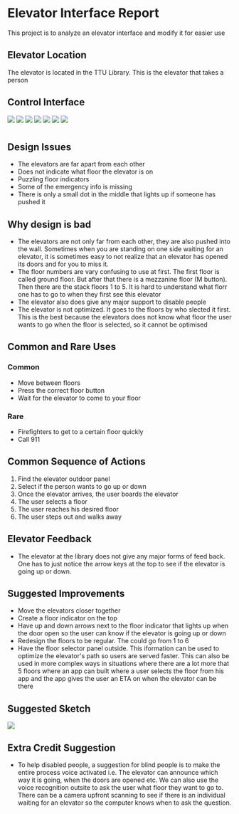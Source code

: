 # Elevator Interface Report

This project is to analyze an elevator interface and modify it for easier use

## Elevator Location

The elevator is located in the TTU Library. This is the elevator that takes a person 

## Control Interface
![](Photos/IMG_5797.JPG)
![](Photos/IMG_5798.JPG)
![](Photos/IMG_5799.JPG)
![](Photos/IMG_5800.JPG)
![](Photos/IMG_5801.JPG)
![](Photos/IMG_5802.gif)
![](Photos/IMG_5803.gif)

#

## Design Issues
* The elevators are far apart from each other
* Does not indicate what floor the elevator is on
* Puzzling floor indicators
* Some of the emergency info is missing
* There is only a small dot in the middle that lights up if someone has pushed it

## Why design is bad
* The elevators are not only far from each other, they are also pushed into the wall. Sometimes when you are standing on one side waiting for an elevator, it is sometimes easy to not realize that an elevator has opened its doors and for you to miss it.
* The floor numbers are vary confusing to use at first. The first floor is called ground floor. But after that there is a mezzanine floor (M button). Then there are the stack floors 1 to 5. It is hard to understand what florr one has to go to when they first see this elevator
* The elevator also does give any major support to disable people
* The elevator is not optimized. It goes to the floors by who slected it first. This is the best because the elevators does not know what floor the user wants to go when the floor is selected, so it cannot be optimised

## Common and Rare Uses
### Common
* Move between floors
* Press the correct floor button
* Wait for the elevator to come to your floor
### Rare
* Firefighters to get to a certain floor quickly
* Call 911

## Common Sequence of Actions
1. Find the elevator outdoor panel
2. Select if the person wants to go up or down
3. Once the elevator arrives, the user boards the elevator
4. The user selects a floor 
5. The user reaches his desired floor
6. The user steps out and walks away

## Elevator Feedback
* The elevator at the library does not give any major forms of feed back. One has to just notice the arrow keys at the top to see if the elevator is going up or down.

## Suggested Improvements
* Move the elevators closer together
* Create a floor indicator on the top
* Have up and down arrows next to the floor indicator that lights up when the door open so the user can know if the elevator is going up or down
* Redesign the floors to be regular. The could go from 1 to 6 
* Have the floor selector panel outside. This iformation can be used to optimize the elevator's path so users are served faster. This can also be used in more complex ways in situations where there are a lot more that 5 floors where an app can built where a user selects the floor from his app and the app gives the user an ETA on when the elevator can be there

## Suggested Sketch
![](Photos/IMG_5871.JPG)

## Extra Credit Suggestion
* To help disabled people, a suggestion for blind people is to make the entire process voice activated i.e. The elevator can announce which way it is going, when the doors are opened etc. We can also use the voice recognition outsite to ask the user what floor they want to go to. There can be a camera upfront scanning to see if there is an individual waiting for an elevator so the computer knows when to ask the question. 